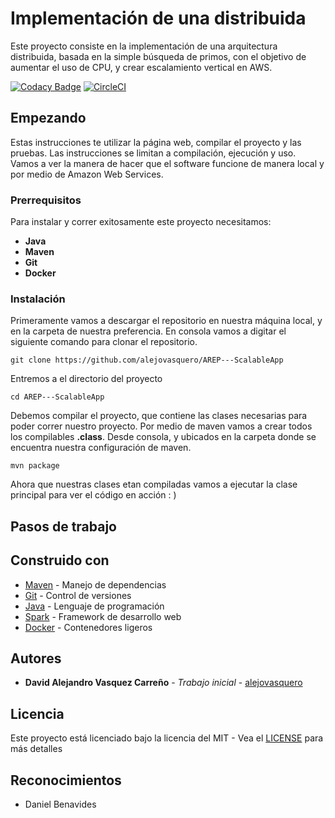 # Implementación de una distribuida

Este proyecto consiste en la implementación de una arquitectura distribuida, basada en
la simple búsqueda de primos, con el objetivo de aumentar el uso de CPU,
y crear escalamiento vertical en AWS.

[![Codacy Badge](https://app.codacy.com/project/badge/Grade/c04625b3c71d4d9a85d74496e50b7801)](https://www.codacy.com/manual/alejovasquero/AREP---DockerWeb?utm_source=github.com&amp;utm_medium=referral&amp;utm_content=alejovasquero/AREP---DockerWeb&amp;utm_campaign=Badge_Grade)
[![CircleCI](https://circleci.com/gh/alejovasquero/AREP---DockerWeb.svg?style=svg)](https://circleci.com/gh/alejovasquero/AREP---DockerWeb)

## Empezando

Estas instrucciones te utilizar la página web, compilar el proyecto y las pruebas.
Las instrucciones se limitan a compilación, ejecución y uso. Vamos a ver la manera de hacer que el software funcione
de manera local y por medio de Amazon Web Services.

### Prerrequisitos 

Para instalar y correr exitosamente este proyecto necesitamos:
* **Java**
* **Maven**
* **Git**
* **Docker**

### Instalación

Primeramente vamos a descargar el repositorio en nuestra máquina local, y en la carpeta de 
nuestra preferencia. En consola vamos a digitar el siguiente comando para clonar el repositorio.

```console
git clone https://github.com/alejovasquero/AREP---ScalableApp
```

Entremos a el directorio del proyecto

```console
cd AREP---ScalableApp
```

Debemos compilar el proyecto, que contiene las clases necesarias para poder correr nuestro
proyecto. Por medio de maven vamos a crear todos los compilables **.class**. Desde consola, y ubicados en la carpeta donde se encuentra
nuestra configuración de maven.

```console
mvn package
```

Ahora que nuestras clases etan compiladas vamos a ejecutar la clase principal para
ver el código en acción : )

## Pasos de trabajo

## Construido con

* [Maven](https://maven.apache.org/) - Manejo de dependencias
* [Git](https://git-scm.com/) - Control de versiones
* [Java](https://www.java.com/es/) - Lenguaje de programación
* [Spark](http://sparkjava.com/) - Framework de desarrollo web
* [Docker](https://www.docker.com/) - Contenedores ligeros

## Autores

* **David Alejandro Vasquez Carreño** - *Trabajo inicial* - [alejovasquero](https://github.com/alejovasquero)

## Licencia

Este proyecto está licenciado bajo la licencia del MIT - Vea el [LICENSE](LICENSE) para más detalles

## Reconocimientos

* Daniel Benavides